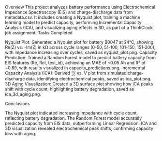 Overview
This project analyzes battery performance using Electrochemical Impedance Spectroscopy (EIS) and charge-discharge data from metadata.csv. It includes creating a Nyquist plot, training a machine learning model to predict capacity, performing Incremental Capacity Analysis (ICA), and visualizing aging effects in 3D, as part of a ThinkClock job assignment.
Tasks Completed

Nyquist Plot: Generated a Nyquist plot for battery B0047 at 24°C, showing Re(Z) vs. -Im(Z) in kΩ across cycle ranges (0-50, 51-100, 101-150, 151-200), with impedance increasing over cycles, saved as nyquist_plot.png.
Capacity Prediction: Trained a Random Forest model to predict battery capacity from EIS features (Re, Rct, test_id), achieving an MAE of ~0.05 Ah and R² of ~0.89, with results visualized in capacity_predictions.png.
Incremental Capacity Analysis (ICA): Derived <math xmlns="http://www.w3.org/1998/Math/MathML"><semantics><mrow><mfrac><mrow><mi>d</mi><mi>Q</mi></mrow><mrow><mi>d</mi><mi>V</mi></mrow></mfrac></mrow><annotation encoding="application/x-tex"> \frac{dQ}{dV} </annotation></semantics></math> vs. V plot from simulated charge-discharge data, identifying electrochemical peaks, saved as ica_plot.png.
3D Aging Visualization: Created a 3D surface plot showing how ICA peaks shift with cycle count, highlighting battery degradation, saved as ica_3d_aging.png.

Conclusions

The Nyquist plot indicated increasing impedance with cycle count, reflecting battery degradation.
The Random Forest model accurately predicted capacity from EIS data, outperforming Linear Regression.
ICA and 3D visualization revealed electrochemical peak shifts, confirming capacity loss with aging.

